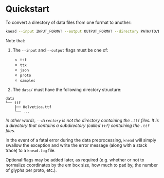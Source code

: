# Quickstart

To convert a directory of data files from one format to another:

```bash
knead --input INPUT_FORMAT --output OUTPUT_FORMAT --directory PATH/TO/DATA/
```

Note that:

1. The `--input` and `--output` flags must be one of:
    - `ttf`
    - `ttx`
    - `json`
    - `proto`
    - `samples`

2. The `data/` must have the following directory structure:

```
data
└── ttf
    ├── Helvetica.ttf
    └── ...
```

_In other words, `--directory` is not the directory containing the `.ttf` files.
It is a directory that contains a subdirectory (called `ttf`) containing the
`.ttf` files._

In the event of a fatal error during the data preprocessing, `knead` will simply
swallow the exception and write the error message (along with a stack trace) to
a `knead.log` file.

Optional flags may be added later, as required (e.g. whether or not to normalize
coordinates by the em box size, how much to pad by, the number of glyphs per
proto, etc.). 
